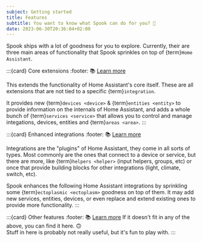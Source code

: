 ```yaml
---
subject: Getting started
title: Features
subtitle: You want to know what Spook can do for you? 🧪
date: 2023-06-30T20:36:04+02:00
---
```


Spook ships with a lot of goodness for you to explore. Currently, their are three main areas of functionality that Spook sprinkles on top of {term}`Home Assistant`.

:::{card} Core extensions
:footer: 📚 [Learn more](core_extensions)

This extends the functionality of Home Assistant's core itself. These are all extensions that are not tied to a specific {term}`integration`.

It provides new {term}`devices <device>` & {term}`entities <entity>` to provide information on the internals of Home Assistant, and adds a whole bunch of {term}`services <service>` that allows you to control and manage integations, devices, entities and {term}`areas <area>`.
:::

:::{card} Enhanced integrations
:footer: 📚 [Learn more](enhanced_integrations)

Integrations are the "plugins" of Home Assistant, they come in all sorts of types. Most commonly are the ones that connect to a device or service, but there are more, like {term}`helpers <helper>` (input helpers, groups, etc) or once that provide building blocks for other integrations (light, climate, switch, etc).

Spook enhances the following Home Assistant integrations by sprinkling some {term}`ectoplasmic <ectoplasm>` goodness on top of them. It may add new services, entities, devices, or even replace and extend existing ones to provide more functionality.
:::

:::{card} Other features
:footer: 📚 [Learn more](other_features)
If it doesn't fit in any of the above, you can find it here. 🙃  
Stuff in here is probably not really useful, but it's fun to play with.
:::
